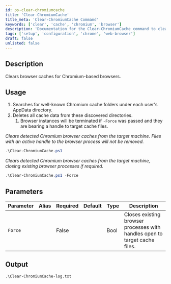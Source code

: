```yaml
---
id: ps-clear-chromiumcache
title: 'Clear-ChromiumCache'
title_meta: 'Clear-ChromiumCache Command'
keywords: ['clear', 'cache', 'chromium', 'browser']
description: 'Documentation for the Clear-ChromiumCache command to clear browser caches for Chromium-based browsers.'
tags: ['setup', 'configuration', 'chrome', 'web-browser']
draft: false
unlisted: false
---
```

## Description
Clears browser caches for Chromium-based browsers.

## Usage
1. Searches for well-known Chromium cache folders under each user's AppData directory.
2. Deletes all cache data from these discovered directories.
   1. Browser instances will be terminated if `-Force` was passed and they are bearing a handle to target cache files.



*Clears detected Chromium browser caches from the target machine. Files with an active handle to the browser process will not be removed.*
```powershell
.\Clear-ChromiumCache.ps1
```

*Clears detected Chromium browser caches from the target machine, closing existing browser processes if required.*
```powershell
.\Clear-ChromiumCache.ps1 -Force
```


## Parameters
| Parameter | Alias | Required | Default | Type | Description                                                                |
| --------- | ----- | -------- | ------- | ---- | -------------------------------------------------------------------------- |
| `Force`   |       | False    |         | Bool | Closes existing browser processes with handles open to target cache files. |

## Output
    .\Clear-ChromiumCache-log.txt

